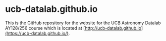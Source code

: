 # ucb-datalab.github.io

This is the GitHub repository for the website for the UCB Astronomy Datalab AY128/256 course which is located at [http://ucb-datalab.github.io](https://ucb-datalab.github.io/). 

